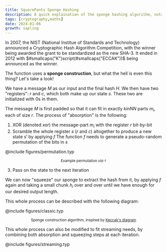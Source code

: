 ```yaml
---
title: SquarePants Sponge Hashing
description: A quick explaination of the sponge hashing algorithm, notably used in SHA-3
tags: [cryptography,maths]
date: 2024-01-06
growth: sapling
---
```


In 2007, the NIST (National Institue of Standards and Technology) announced a Cryptographic Hash Algorithm Competition, with the winner being awarded the grant to be standardized as the new SHA-3. It ended in 2012 with $#smallcaps("K​")script(#smallcaps("ECCAK"))$ being announced as the winner.

The function uses a **sponge construction**, but what the hell is even this thing? Let's take a look!

We have a message $M$ as our input and the final hash $H$. We then have two "registers": $r$ and $c$, which both make up our state $s$. These two are initialized with $0$s in them. 

The message $M$ is first padded so that it can fit in exactly $k in NN$ parts $m_i$, each of size $r$. The process of "absorption" is the following:

1. XOR (denoted $xor$) the message-part $m_i$ with the register $r$ bit-by-bit
2. Scramble the whole register $s$ ($r$ and $c$) altogether to produce a new state $s'$ by applying $f$
    The function $f$ needs to generate a pseudo-random permutation of the bits in $s$

@include figures/permutation.typ

<p align="center"
><small> Example permutation <i>via</i> <code class="language-math language-typst">f</code></small></p>

3. Pass on the state to the next iteration

We can now "squeeze" our sponge to extract the hash from it, by applying $f$ again and taking a small chunk $h_i$ over and over until we have enough for our desired output length. 

This whole process can be described with the following diagram:

@include figures/classic.typ


<p align="center"><small>Sponge construction algorithm, inspired by <a href="https://keccak.team/sponge_duplex.html">Keccak's diagram</a></small></p>

This whole process can also be modified to fit streaming needs, by combining both absorption and squeezing steps at each iteration.

@include figures/streaming.typ